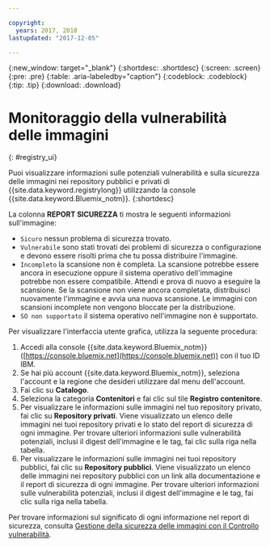 ```yaml
---

copyright:
  years: 2017, 2018
lastupdated: "2017-12-05"

---
```


{:new_window: target="_blank"}
{:shortdesc: .shortdesc}
{:screen: .screen}
{:pre: .pre}
{:table: .aria-labeledby="caption"}
{:codeblock: .codeblock}
{:tip: .tip}
{:download: .download}


# Monitoraggio della vulnerabilità delle immagini
{: #registry_ui}

Puoi visualizzare informazioni sulle potenziali vulnerabilità e sulla sicurezza delle immagini nei repository pubblici e privati di {{site.data.keyword.registrylong}} utilizzando la console {{site.data.keyword.Bluemix_notm}}.
{:shortdesc}

La colonna **REPORT SICUREZZA** ti mostra le seguenti informazioni sull'immagine:
-   `Sicuro` nessun problema di sicurezza trovato.
-   `Vulnerabile` sono stati trovati dei problemi di sicurezza o configurazione e devono essere risolti prima che tu possa distribuire l'immagine.
-   `Incompleto` la scansione non è completa. La scansione potrebbe essere ancora in esecuzione oppure il sistema operativo dell'immagine potrebbe non essere compatibile. Attendi e prova di nuovo a eseguire la scansione. Se la scansione non
viene ancora completata, distribuisci nuovamente l'immagine e avvia una nuova scansione. Le immagini con scansioni incomplete non vengono bloccate per la distribuzione.
-   `SO non supportato` il sistema operativo nell'immagine non è supportato.

Per visualizzare l'interfaccia utente grafica, utilizza la seguente procedura:

1.  Accedi alla console {{site.data.keyword.Bluemix_notm}} ([https://console.bluemix.net](https://console.bluemix.net)) con il tuo ID IBM.
2.  Se hai più account {{site.data.keyword.Bluemix_notm}}, seleziona l'account e la regione che desideri utilizzare dal menu dell'account.
3.  Fai clic su **Catalogo**.
4.  Seleziona la categoria **Contenitori** e fai clic sul tile **Registro contenitore**.
5.  Per visualizzare le informazioni sulle immagini nel tuo repository privato, fai clic su **Repository privati**. Viene visualizzato un elenco delle immagini nei tuoi repository privati e lo stato del report di sicurezza di ogni immagine. Per trovare ulteriori informazioni sulle vulnerabilità potenziali, inclusi il digest dell'immagine e le tag, fai clic sulla riga nella tabella.
6.  Per visualizzare le informazioni sulle immagini nei tuoi repository pubblici, fai clic su **Repository pubblici**. Viene visualizzato un elenco delle immagini nei repository pubblici con un link alla documentazione e il report di sicurezza di ogni immagine. Per trovare ulteriori informazioni sulle vulnerabilità potenziali, inclusi il digest dell'immagine e le tag, fai clic sulla riga nella tabella.

Per trovare informazioni sul significato di ogni informazione nel report di sicurezza, consulta [Gestione della sicurezza delle immagini con il Controllo vulnerabilità](../va/va_index.html).
